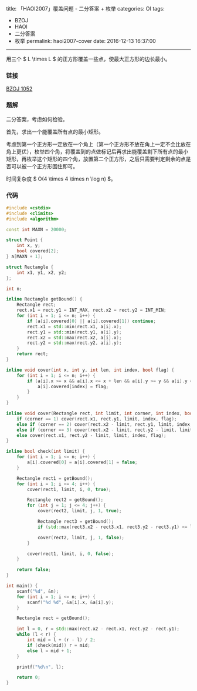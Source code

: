 title: 「HAOI2007」覆盖问题 - 二分答案 + 枚举
categories: OI
tags: 
  - BZOJ
  - HAOI
  - 二分答案
  - 枚举
permalink: haoi2007-cover
date: 2016-12-13 16:37:00
---

用三个 $ L \times L $ 的正方形覆盖一些点，使最大正方形的边长最小。

<!-- more -->

### 链接
[BZOJ 1052](http://www.lydsy.com/JudgeOnline/problem.php?id=1052)

### 题解
二分答案，考虑如何检验。

首先，求出一个能覆盖所有点的最小矩形。

考虑到第一个正方形一定放在一个角上（第一个正方形不放在角上一定不会比放在角上更优），枚举四个角，将覆盖到的点做标记后再求出能覆盖剩下所有点的最小矩形，再枚举这个矩形的四个角，放置第二个正方形，之后只需要判定剩余的点是否可以被一个正方形围住即可。

时间复杂度 $ O(4 \times 4 \times n \log n) $。

### 代码
```c++
#include <cstdio>
#include <climits>
#include <algorithm>

const int MAXN = 20000;

struct Point {
	int x, y;
	bool covered[2];
} a[MAXN + 1];

struct Rectangle {
	int x1, y1, x2, y2;
};

int n;

inline Rectangle getBound() {
	Rectangle rect;
	rect.x1 = rect.y1 = INT_MAX, rect.x2 = rect.y2 = INT_MIN;
	for (int i = 1; i <= n; i++) {
		if (a[i].covered[0] || a[i].covered[1]) continue;
		rect.x1 = std::min(rect.x1, a[i].x);
		rect.y1 = std::min(rect.y1, a[i].y);
		rect.x2 = std::max(rect.x2, a[i].x);
		rect.y2 = std::max(rect.y2, a[i].y);
	}
	return rect;
}

inline void cover(int x, int y, int len, int index, bool flag) {
	for (int i = 1; i <= n; i++) {
		if (a[i].x >= x && a[i].x <= x + len && a[i].y >= y && a[i].y <= y + len) {
			a[i].covered[index] = flag;
		}
	}
}

inline void cover(Rectangle rect, int limit, int corner, int index, bool flag) {
	if (corner == 1) cover(rect.x1, rect.y1, limit, index, flag);
	else if (corner == 2) cover(rect.x2 - limit, rect.y1, limit, index, flag);
	else if (corner == 3) cover(rect.x2 - limit, rect.y2 - limit, limit, index, flag);
	else cover(rect.x1, rect.y2 - limit, limit, index, flag);
}

inline bool check(int limit) {
	for (int i = 1; i <= n; i++) {
		a[i].covered[0] = a[i].covered[1] = false;
	}

	Rectangle rect1 = getBound();
	for (int i = 1; i <= 4; i++) {
		cover(rect1, limit, i, 0, true);

		Rectangle rect2 = getBound();
		for (int j = 1; j <= 4; j++) {
			cover(rect2, limit, j, 1, true);

			Rectangle rect3 = getBound();
			if (std::max(rect3.x2 - rect3.x1, rect3.y2 - rect3.y1) <= limit) return true;

			cover(rect2, limit, j, 1, false);
		}

		cover(rect1, limit, i, 0, false);
	}

	return false;
}

int main() {
	scanf("%d", &n);
	for (int i = 1; i <= n; i++) {
		scanf("%d %d", &a[i].x, &a[i].y);
	}

	Rectangle rect = getBound();

	int l = 0, r = std::max(rect.x2 - rect.x1, rect.y2 - rect.y1);
	while (l < r) {
		int mid = l + (r - l) / 2;
		if (check(mid)) r = mid;
		else l = mid + 1;
	}

	printf("%d\n", l);

	return 0;
}
```